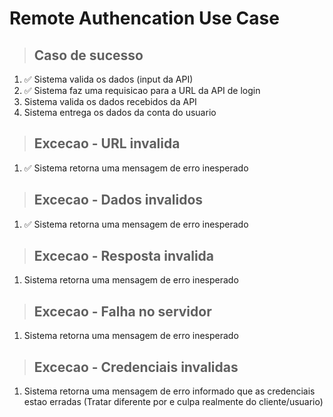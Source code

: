 # Remote Authencation Use Case

> ## Caso de sucesso
1. ✅ Sistema valida os dados (input da API)
2. ✅ Sistema faz uma requisicao para a URL da API de login
3. Sistema valida os dados recebidos da API
4. Sistema entrega os dados da conta do usuario

> ## Excecao - URL invalida
1. ✅ Sistema retorna uma mensagem de erro inesperado

> ## Excecao - Dados invalidos
1. ✅ Sistema retorna uma mensagem de erro inesperado

> ## Excecao - Resposta invalida
1. Sistema retorna uma mensagem de erro inesperado

> ## Excecao - Falha no servidor
1. Sistema retorna uma mensagem de erro inesperado

> ## Excecao - Credenciais invalidas
1. Sistema retorna uma mensagem de erro informado que as credenciais estao erradas (Tratar diferente por e culpa realmente do cliente/usuario)